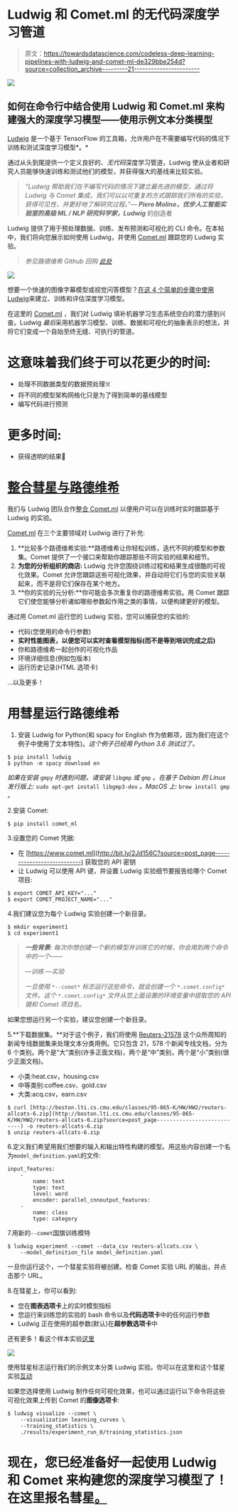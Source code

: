 # Ludwig 和 Comet.ml 的无代码深度学习管道

> 原文：<https://towardsdatascience.com/codeless-deep-learning-pipelines-with-ludwig-and-comet-ml-de329bbe254d?source=collection_archive---------21----------------------->

![](img/5643fa4441b009c6919b1de16134f555.png)

## 如何在命令行中结合使用 Ludwig 和 Comet.ml 来构建强大的深度学习模型——使用示例文本分类模型

[Ludwig](https://uber.github.io/ludwig/?source=post_page---------------------------) 是一个基于 TensorFlow 的工具箱，允许用户在不需要编写代码的情况下训练和测试深度学习模型*。*

通过从头到尾提供一个定义良好的、*无代码*深度学习管道，Ludwig 使从业者和研究人员能够快速训练和测试他们的模型，并获得强大的基线来比较实验。

> *“Ludwig 帮助我们在不编写代码的情况下建立最先进的模型，通过将 Ludwig 与 Comet 集成，我们可以以可重复的方式跟踪我们所有的实验，获得可见性，并更好地了解研究过程。”—* ***Piero Molino，优步人工智能实验室的高级 ML / NLP 研究科学家，Ludwig*** 的创造者

Ludwig 提供了用于预处理数据、训练、发布预测和可视化的 CLI 命令。在本帖中，我们将向您展示如何使用 Ludwig，并使用 [Comet.ml](http://bit.ly/2Jd156C?source=post_page---------------------------) 跟踪您的 Ludwig 实验。

> *参见路德维希 Github 回购* [*此处*](https://github.com/uber/ludwig/?source=post_page---------------------------)

![](img/26a00afd78494a70a65fb06a3cfe114a.png)

想要一个快速的图像字幕模型或视觉问答模型？[在这 4 个简单的步骤中使用 Ludwig](https://uber.github.io/ludwig/?source=post_page---------------------------)来建立、训练和评估深度学习模型。

在这里的 [Comet.ml](http://bit.ly/2Jd156C?source=post_page---------------------------) ，我们对 Ludwig 填补机器学习生态系统空白的潜力感到兴奋。Ludwig *最后*采用机器学习模型、训练、数据和可视化的抽象表示的想法，并将它们变成一个自始至终无缝、可执行的管道。

# 这意味着我们终于可以花更少的时间:

*   处理不同数据类型的数据预处理☠️
*   将不同的模型架构网格化只是为了得到简单的基线模型
*   编写代码进行预测

# 更多时间:

*   获得透明的结果🚀

# [整合彗星与路德维希](https://medium.com/comet-ml/comet-ml-partners-with-uber-on-ludwig-5adb802bbdfc?source=post_page---------------------------)

我们与 Ludwig 团队合作[整合 Comet.ml](https://medium.com/comet-ml/comet-ml-partners-with-uber-on-ludwig-5adb802bbdfc?source=post_page---------------------------) 以便用户可以在训练时实时跟踪基于 Ludwig 的实验。

[Comet.ml](http://bit.ly/2Jd156C?source=post_page---------------------------) 在三个主要领域对 Ludwig 进行了补充:

1.  **比较多个路德维希实验:**路德维希让你轻松训练，迭代不同的模型和参数集。Comet 提供了一个接口来帮助你跟踪那些不同实验的结果和细节。
2.  **为您的分析组织的商店:** Ludwig 允许您围绕训练过程和结果生成很酷的可视化效果。Comet 允许您跟踪这些可视化效果，并自动将它们与您的实验关联起来，而不是将它们保存在某个地方。
3.  **你的实验的元分析:**你可能会多次重复你的路德维希实验。用 Comet 跟踪它们使您能够分析诸如哪些参数起作用之类的事情，以便构建更好的模型。

通过用 Comet.ml 运行您的 Ludwig 实验，您可以捕获您的实验的:

*   代码(您使用的命令行参数)
*   **实时性能图表，以便您可以实时查看模型指标(而不是等到培训完成之后)**
*   你和路德维希一起创作的可视化作品
*   环境详细信息(例如包版本)
*   运行历史记录(HTML 选项卡)

…以及更多！

# 用彗星运行路德维希

1.  安装 Ludwig for Python(和 spacy for English 作为依赖项，因为我们在这个例子中使用了文本特性)。*这个例子已经用 Python 3.6 测试过了。*

```
$ pip install ludwig
$ python -m spacy download en
```

*如果在安装* `gmpy` *时遇到问题，请安装* `libgmp` *或* `gmp` *。在基于 Debian 的 Linux 发行版上:* `sudo apt-get install libgmp3-dev` *。MacOS 上:* `brew install gmp` *。*

2.安装 Comet:

```
$ pip install comet_ml
```

3.设置您的 Comet 凭据:

*   在 [https://www.comet.ml](http://bit.ly/2Jd156C?source=post_page---------------------------) 获取您的 API 密钥
*   让 Ludwig 可以使用 API 键，并设置 Ludwig 实验细节要报告给哪个 Comet 项目:

```
$ export COMET_API_KEY="..."
$ export COMET_PROJECT_NAME="..."
```

4.我们建议您为每个 Ludwig 实验创建一个新目录。

```
$ mkdir experiment1
$ cd experiment1
```

> ***一些背景:*** *每次你想创建一个新的模型并训练它的时候，你会用到两个命令中的一个——*
> 
> *—训练
> —实验*
> 
> *一旦使用* `*--comet*` *标志运行这些命令，就会创建一个* `*.comet.config*` *文件。这个* `*.comet.config*` *文件从您上面设置的环境变量中提取您的 API 键和 Comet 项目名。*

如果您想运行另一个实验，建议您创建一个新目录。

5.**下载数据集。**对于这个例子，我们将使用 [Reuters-21578](http://archive.ics.uci.edu/ml/datasets/Reuters-21578+Text+Categorization+Collection?source=post_page---------------------------) 这个众所周知的新闻专线数据集来处理文本分类用例。它只包含 21，578 个新闻专线文档，分为 6 个类别。两个是“大”类别(许多正面文档)，两个是“中”类别，两个是“小”类别(很少正面文档)。

*   小类:heat.csv，housing.csv
*   中等类别:coffee.csv、gold.csv
*   大类:acq.csv，earn.csv

```
$ curl [http://boston.lti.cs.cmu.edu/classes/95-865-K/HW/HW2/reuters-allcats-6.zip](http://boston.lti.cs.cmu.edu/classes/95-865-K/HW/HW2/reuters-allcats-6.zip?source=post_page---------------------------) -o reuters-allcats-6.zip
$ unzip reuters-allcats-6.zip
```

6.定义我们希望用我们想要的输入和输出特性构建的模型。用这些内容创建一个名为`model_definition.yaml`的文件:

```
input_features:
    -
        name: text
        type: text
        level: word
        encoder: parallel_cnnoutput_features:
    -
        name: class
        type: category
```

7.用新的`--comet`国旗训练模特

```
$ ludwig experiment --comet --data_csv reuters-allcats.csv \
    --model_definition_file model_definition.yaml
```

一旦你运行这个，一个彗星实验将被创建。检查 Comet 实验 URL 的输出，并点击那个 URL。

8.在彗星上，你可以看到:

*   您在**图表选项卡**上的实时模型指标
*   您运行来训练您的实验的 bash 命令以及**代码选项卡**中的任何运行参数
*   Ludwig 正在使用的超参数(默认)在**超参数选项卡**中

还有更多！看这个样本实验[这里](https://www.comet.ml/dsblank/ludwig/b919068a27014a1b941a1de11c707a0b?source=post_page---------------------------)

![](img/a47bf64802b32127feb24d0caaee6f79.png)

使用彗星标志运行我们的示例文本分类 Ludwig 实验。你可以在这里和这个彗星实验[互动](https://www.comet.ml/dsblank/ludwig/b919068a27014a1b941a1de11c707a0b?source=post_page---------------------------)

如果您选择使用 Ludwig 制作任何可视化效果，也可以通过运行以下命令将这些可视化效果上传到 Comet 的**图像选项卡**:

```
$ ludwig visualize --comet \
    --visualization learning_curves \
    --training_statistics \
    ./results/experiment_run_0/training_statistics.json
```

# 现在，您已经准备好一起使用 Ludwig 和 Comet 来构建您的深度学习模型了！在这里报名彗星[。](https://www.comet.ml/pricing?source=post_page---------------------------)